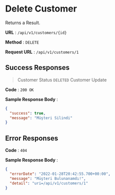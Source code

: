 # Delete Customer

Returns a Result.

**URL** : `/api/v1/customers/{id}`

**Method** : `DELETE`

**Request URL** : `/api/v1/customers/1`

## Success Responses

> Customer Status `DELETED`
> Customer Update

**Code** : `200 OK`

**Sample Response Body** :

```json
{
  "success": true,
  "message": "Müşteri Silindi"
}
```

## Error Responses

**Code** : `404`

**Sample Response Body** :

```json
{
  "errorDate": "2022-01-28T20:42:55.700+00:00",
  "message": "Müşteri Bulunanamdı!",
  "detail": "uri=/api/v1/customers/1"
}
```